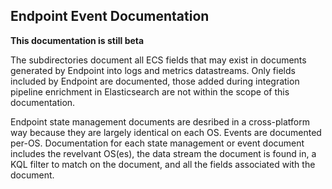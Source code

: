 ## Endpoint Event Documentation

**This documentation is still beta**

The subdirectories document all ECS fields that may exist in documents generated by Endpoint into
logs and metrics datastreams. Only fields included by Endpoint are documented, those added during
integration pipeline enrichment in Elasticsearch are not within the scope of this documentation.

Endpoint state management documents are desribed in a cross-platform way because they are largely
identical on each OS. Events are documented per-OS. Documentation for each state management or event
document includes the revelvant OS(es), the data stream the document is found in, a KQL filter to
match on the document, and all the fields associated with the document.
